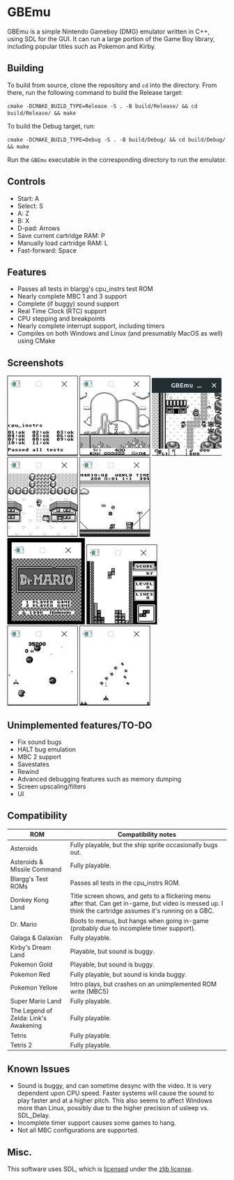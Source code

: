 # GBEmu

GBEmu is a simple Nintendo Gameboy (DMG) emulator written in C++, using SDL for the GUI. It can run a large portion of the Game Boy library, including popular titles such as Pokemon and Kirby.

## Building

To build from source, clone the repository and `cd` into the directory. From there, run the following command to build the Release target:
```
cmake -DCMAKE_BUILD_TYPE=Release -S . -B build/Release/ && cd build/Release/ && make
```
To build the Debug target, run:
```
cmake -DCMAKE_BUILD_TYPE=Debug -S . -B build/Debug/ && cd build/Debug/ && make
```
Run the `GBEmu` executable in the corresponding directory to run the emulator.

## Controls
 - Start: A
 - Select: S
 - A: Z
 - B: X
 - D-pad: Arrows
 - Save current cartridge RAM: P
 - Manually load cartridge RAM: L
 - Fast-forward: Space

## Features
 - Passes all tests in blargg's cpu_instrs test ROM
 - Nearly complete MBC 1 and 3 support
 - Complete (if buggy) sound support
 - Real Time Clock (RTC) support
 - CPU stepping and breakpoints
 - Nearly complete interrupt support, including timers
 - Compiles on both Windows and Linux (and presumably MacOS as well) using CMake

## Screenshots

![Blargg's test ROM](screenshots/blarggs.png)
![Kirby](screenshots/kirby.png)
![Zelda](screenshots/zelda.png)
![Pokemon](screenshots/pkmn.png)
![Super Mario Land](screenshots/sml.png)
![Dr. Mario](screenshots/drMario.png)
![Tetris](screenshots/tetris.png)
![Asteroids](screenshots/asteroids.png)
![Galaga](screenshots/galaga.png)

## Unimplemented features/TO-DO
  - Fix sound bugs
  - HALT bug emulation
  - MBC 2 support
  - Savestates
  - Rewind
  - Advanced debugging features such as memory dumping 
  - Screen upscaling/filters
  - UI


## Compatibility
| ROM                         | Compatibility notes                                                                                                                                                                                   |
|-----------------------------|-------------------------------------------------------------------------------------------------------------------------------------------------------------------------------------------------------|
| Asteroids                   | Fully playable, but the ship sprite occasionally bugs out.                                                                                                                     |
| Asteroids & Missile Command | Fully playable. 
| Blargg's Test ROMs          | Passes all tests in the cpu_instrs ROM.
| Donkey Kong Land            | Title screen shows, and gets to a flickering menu after that. Can get in-game, but video is messed up. I think the cartridge assumes it's running on a GBC.                                                                                                             |
| Dr. Mario                   | Boots to menus, but hangs when going in-game (probably due to incomplete timer support).                                                                                                              |
| Galaga & Galaxian           | Fully playable.                                                                                                                                                                                     |
| Kirby's Dream Land          | Playable, but sound is buggy.			 |
| Pokemon Gold				  | Playable, but sound is buggy.  |
| Pokemon Red				  | Fully playable, but sound is kinda buggy. |
| Pokemon Yellow			  | Intro plays, but crashes on an unimplemented ROM write (MBC5) |
| Super Mario Land            | Fully playable.			 |
| The Legend of Zelda: Link's Awakening| Fully playable. |
| Tetris                      | Fully playable.                                                                                                                                    |
| Tetris 2                    | Fully playable.                                                                                                                                                                            |
 
## Known Issues
  - Sound is buggy, and can sometime desync with the video. It is very dependent upon CPU speed. Faster systems will cause the sound to play faster and at a higher pitch. This also seems to affect Windows more than Linux, possibly due to the higher precision of usleep vs. SDL_Delay.
  - Incomplete timer support causes some games to hang.
  - Not all MBC configurations are supported.

## Misc.

This software uses SDL, which is [licensed](https://www.libsdl.org/license.php) under the [zlib license](https://www.zlib.net/zlib_license.html).
